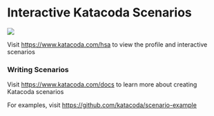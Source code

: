 # Interactive Katacoda Scenarios

[![](http://shields.katacoda.com/katacoda/hsa/count.svg)](https://www.katacoda.com/hsa "Get your profile on Katacoda.com")

Visit https://www.katacoda.com/hsa to view the profile and interactive scenarios

### Writing Scenarios
Visit https://www.katacoda.com/docs to learn more about creating Katacoda scenarios

For examples, visit https://github.com/katacoda/scenario-example
